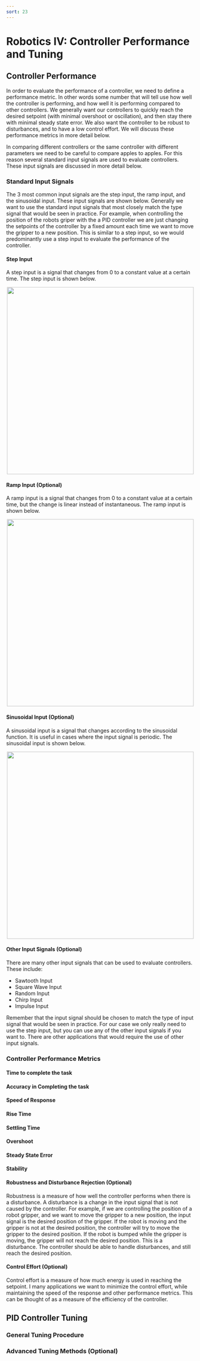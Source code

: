 ```yaml
---
sort: 23
---
```


# Robotics IV: Controller Performance and Tuning

## Controller Performance

In order to evaluate the performance of a controller, we need to define a performance metric. In other words some number that will tell use how well the controller is performing, and how well it is performing compared to other controllers. We generally want our controllers to quickly reach the desired setpoint (with minimal overshoot or oscillation), and then stay there with minimal steady state error. We also want the controller to be robust to disturbances, and to have a low control effort. We will discuss these performance metrics in more detail below.

In comparing different controllers or the same controller with different parameters we need to be careful to compare apples to apples. For this reason several standard input signals are used to evaluate controllers. These input signals are discussed in more detail below. 

### Standard Input Signals

The 3 most common input signals are the step input, the ramp input, and the sinusoidal input. These input signals are shown below. Generally we want to use the standard input signals that most closely match the type signal that would be seen in practice. For example, when controlling the position of the robots griper with the a PID controller we are just changing the setpoints of the controller by a fixed amount each time we want to move the gripper to a new position. This is similar to a step input, so we would predominantly use a step input to evaluate the performance of the controller.

#### Step Input

A step input is a signal that changes from 0 to a constant value at a certain time. The step input is shown below.

<div style="text-align: center">
<img src="" width="500">
</div>

#### Ramp Input (Optional)

A ramp input is a signal that changes from 0 to a constant value at a certain time, but the change is linear instead of instantaneous. The ramp input is shown below.

<div style="text-align: center">
<img src="" width="500">
</div>

#### Sinusoidal Input (Optional)

A sinusoidal input is a signal that changes according to the sinusoidal function. It is useful in cases where the input signal is periodic. The sinusoidal input is shown below.

<div style="text-align: center">
<img src="" width="500">
</div>

#### Other Input Signals (Optional)
There are many other input signals that can be used to evaluate controllers. These include:

- Sawtooth Input
- Square Wave Input
- Random Input
- Chirp Input
- Impulse Input

Remember that the input signal should be chosen to match the type of input signal that would be seen in practice. For our case we only really need to use the step input, but you can use any of the other input signals if you want to. There are other applications that would require the use of other input signals.

### Controller Performance Metrics

#### Time to complete the task 

#### Accuracy in Completing the task

#### Speed of Response

#### Rise Time

#### Settling Time

#### Overshoot

#### Steady State Error

#### Stability

#### Robustness and Disturbance Rejection (Optional)

Robustness is a measure of how well the controller performs when there is a disturbance. A disturbance is a change in the input signal that is not caused by the controller. For example, if we are controlling the position of a robot gripper, and we want to move the gripper to a new position, the input signal is the desired position of the gripper. If the robot is moving and the gripper is not at the desired position, the controller will try to move the gripper to the desired position. If the robot is bumped while the gripper is moving, the gripper will not reach the desired position. This is a disturbance. The controller should be able to handle disturbances, and still reach the desired position.

#### Control Effort (Optional)

Control effort is a measure of how much energy is used in reaching the setpoint. I many applications we want to minimize the control effort, while maintaining the speed of the response and other performance metrics. This can be thought of as a measure of the efficiency of the controller.


## PID Controller Tuning

### General Tuning Procedure

### Advanced Tuning Methods (Optional)


